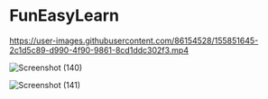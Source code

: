 # FunEasyLearn

https://user-images.githubusercontent.com/86154528/155851645-2c1d5c89-d990-4f90-9861-8cd1ddc302f3.mp4

![Screenshot (140)](https://user-images.githubusercontent.com/86154528/155851652-8b2b1ef9-01b0-4865-a047-18c48c9c2554.png)

![Screenshot (141)](https://user-images.githubusercontent.com/86154528/155851654-d27225f1-54ca-424d-a3b1-1b91de119a8d.png)
